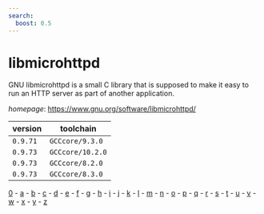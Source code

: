```yaml
---
search:
  boost: 0.5
---
```

# libmicrohttpd

GNU libmicrohttpd is a small C library that is supposed to make it easy to run  an HTTP server as part of another application.

*homepage*: <https://www.gnu.org/software/libmicrohttpd/>

version | toolchain
--------|----------
``0.9.71`` | ``GCCcore/9.3.0``
``0.9.73`` | ``GCCcore/10.2.0``
``0.9.73`` | ``GCCcore/8.2.0``
``0.9.73`` | ``GCCcore/8.3.0``

[0](../0/index.md) - [a](../a/index.md) - [b](../b/index.md) - [c](../c/index.md) - [d](../d/index.md) - [e](../e/index.md) - [f](../f/index.md) - [g](../g/index.md) - [h](../h/index.md) - [i](../i/index.md) - [j](../j/index.md) - [k](../k/index.md) - [l](../l/index.md) - [m](../m/index.md) - [n](../n/index.md) - [o](../o/index.md) - [p](../p/index.md) - [q](../q/index.md) - [r](../r/index.md) - [s](../s/index.md) - [t](../t/index.md) - [u](../u/index.md) - [v](../v/index.md) - [w](../w/index.md) - [x](../x/index.md) - [y](../y/index.md) - [z](../z/index.md)

